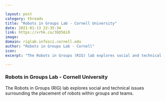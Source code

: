 ```yaml
---

layout: post
category: threads
title: "Robots in Groups Lab - Cornell University"
date: 2021-01-13 22:35:34
link: https://vrhk.co/3bD56i0
image: 
domain: riglab.infosci.cornell.edu
author: "Robots in Groups Lab - Cornell"
icon: 
excerpt: "The Robots in Groups (RIG) lab explores social and technical issues surrounding the placement of robots within groups and teams."

---
```


### Robots in Groups Lab - Cornell University

The Robots in Groups (RIG) lab explores social and technical issues surrounding the placement of robots within groups and teams.